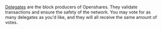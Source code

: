 [Delegates](introduction/delegate) are the block producers of Openshares. They validate transactions and ensure the safety of the network. You may vote for as many delegates as you'd like, and they will all receive the same amount of votes.
